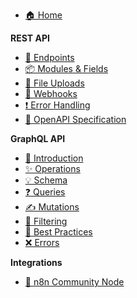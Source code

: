 - [🏠 Home](README.md)

**REST API**

- [🔗 Endpoints](docs/rest-api/endpoints.md)
- [📦 Modules & Fields](docs/rest-api/modules.md)
- [📁 File Uploads](docs/rest-api/file-uploads.md)
- [🎣 Webhooks](docs/rest-api/webhooks.md)
- [❗️ Error Handling](docs/rest-api/errors.md)
- [📄 OpenAPI Specification](docs/rest-api/openapi.md)

**GraphQL API**

- [🚀 Introduction](docs/graphql/README.md)
- [✨ Operations](docs/graphql/operations.md)
- [💡 Schema](docs/graphql/schema.md)
- [❓ Queries](docs/graphql/queries.md)
- [✍️ Mutations](docs/graphql/mutations.md)
- [🚦 Filtering](docs/graphql/filtering.md)
- [🧰 Best Practices](docs/graphql/best-practices.md)
- [❌ Errors](docs/graphql/errors.md)

**Integrations**
- [🔗 n8n Community Node](docs/n8n-node.md)
